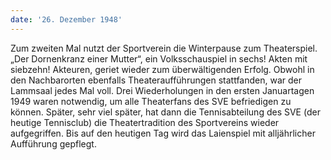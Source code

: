 ```yaml
---
date: '26. Dezember 1948'
---
```


Zum zweiten Mal nutzt der Sportverein die Winterpause zum Theaterspiel. „Der Dornenkranz einer Mutter“, ein Volksschauspiel in sechs! Akten mit siebzehn! Akteuren, geriet wieder zum überwältigenden Erfolg. Obwohl in den Nachbarorten ebenfalls Theateraufführungen stattfanden, war der Lammsaal jedes Mal voll. Drei Wiederholungen in den ersten Januartagen 1949 waren notwendig, um alle Theaterfans des SVE befriedigen zu können. Später, sehr viel später, hat dann die Tennisabteilung des SVE (der heutige Tennisclub) die Theatertradition des Sportvereins wieder aufgegriffen. Bis auf den heutigen Tag wird das Laienspiel mit alljährlicher Aufführung gepflegt.
